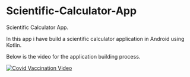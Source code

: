 # Scientific-Calculator-App

Scientific Calculator App.

In this app i have build a scientific calculator application in Android using Kotlin. 

Below is the video for the application building process.

[![Covid Vaccination Video](https://img.youtube.com/vi/gwOL-4V_sNw/0.jpg)](https://www.youtube.com/watch?v=gwOL-4V_sNw)
